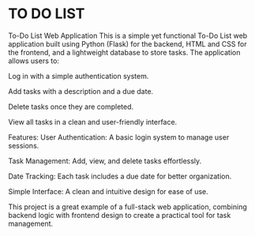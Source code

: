 # TO DO LIST 
To-Do List Web Application
This is a simple yet functional To-Do List web application built using Python (Flask) for the backend, HTML and CSS for the frontend, and a lightweight database to store tasks. The application allows users to:

Log in with a simple authentication system.

Add tasks with a description and a due date.

Delete tasks once they are completed.

View all tasks in a clean and user-friendly interface.

Features:
User Authentication: A basic login system to manage user sessions.

Task Management: Add, view, and delete tasks effortlessly.

Date Tracking: Each task includes a due date for better organization.

Simple Interface: A clean and intuitive design for ease of use.

This project is a great example of a full-stack web application, combining backend logic with frontend design to create a practical tool for task management.
